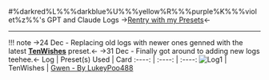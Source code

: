 #%darkred%L%%%darkblue%U%%%yellow%R%%%purple%K%%%violet%z%%'s GPT and Claude Logs
->[Rentry with my Presets](https://rentry.org/LurkzyDurkzyBurkzy/)<-
***
!!! note
	->24 Dec - Replacing old logs with newer ones genned with the latest [**TenWishes**](https://rentry.org/LurkzyDurkzyBurkzy#presets) preset.<-
	->31 Dec - Finally got around to adding new logs teehee.<-
Log | Preset(s) Used | Card
:----: | :----: | :----:
![Log1](https://files.catbox.moe/cbwbu8.png) | TenWishes | [Gwen - By LukeyPoo488](https://chub.ai/characters/LukeyPoo488/gwen-cbdc959c)